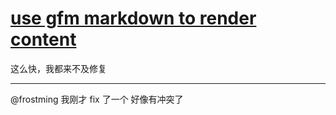 # [use gfm markdown to render content](https://github.com/yihong0618/gitblog/pull/225)

这么快，我都来不及修复

---

@frostming 我刚才 fix 了一个 好像有冲突了